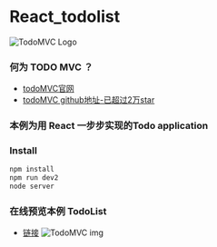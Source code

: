 # React_todolist

![TodoMVC Logo](https://raw.githubusercontent.com/tastejs/todomvc/master/media/logo.png)

### 何为 TODO MVC ？
- [todoMVC官网](http://todomvc.com/)
- [todoMVC github地址-已超过2万star](https://github.com/tastejs/todomvc)

### 本例为用 React 一步步实现的Todo application 

### Install
``` bash
npm install
npm run dev2
node server 
```

### 在线预览本例 TodoList
- [链接](http://www.zouyang1230.com/project/todo/)
![TodoMVC img](http://www.zouyang1230.com/project/todo/todo.jpg)







